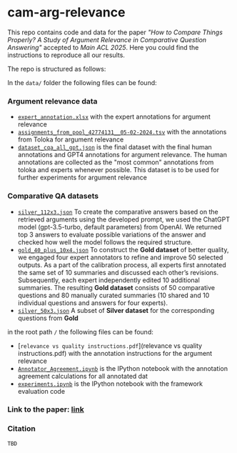 # cam-arg-relevance

This repo contains code and data for the paper _"How to Compare Things Properly? A Study of Argument Relevance in Comparative Question Answering"_ accepted to _Main ACL 2025_. Here you could find the instructions to reproduce all our results.

The repo is structured as follows:

In the `data/` folder the following files can be found:

### Argument relevance data

- [`expert_annotation.xlsx`](data/expert_annotation.xls) with the expert annotations for argument relevance
- [`assignments_from_pool_42774131__05-02-2024.tsv`](data/assignments_from_pool_42774131__05-02-2024.tsv) with the annotations from Toloka for argument relevance
- [`dataset_cqa_all_gpt.json`](data/dataset_cqa_all_gpt.json) is the final dataset with the final human annotations and GPT4 annotations for argument relevance. The human annotations are collected as the "most common" annotations from toloka and experts whenever possible. This dataset is to be used for further experiments for argument relevance

### Comparative QA datasets

- [`silver_112x3.json`](data/silver_112x3.json) To create the comparative answers based on the retrieved arguments using the developed prompt, we used the ChatGPT model (gpt-3.5-turbo, default parameters) from OpenAI. We returned top $3$ answers to evaluate possible variations of the answer and checked how well the model follows the required structure.
- [`gold_40_plus_10x4.json`](data/gold_40_plus_10x4.json) To construct the __Gold dataset__ of better quality, we engaged four expert annotators to refine and improve 50 selected outputs. As a part of the calibration process, all experts first annotated the same set of 10 summaries and discussed each other’s revisions. Subsequently, each expert independently edited 10 additional summaries. The resulting __Gold dataset__ consists of 50 comparative questions and 80 manually curated summaries (10 shared and 10 individual questions and answers for four experts).
- [`silver_50x3.json`](data/silver_50x3.json) A subset of __Silver dataset__ for the corresponding questions from __Gold__

in the root path `/` the following files can be found:

- [`relevance vs quality instructions.pdf`](relevance vs quality instructions.pdf) with the annotation instructions for the argument relevance
- [`Annotator_Agreement.ipynb`](Annotator_Agreement.ipynb) is the IPython notebook with the annotation agreement calculations for all annotated dat
- [`experiments.ipynb`](experiments.ipynb) is the IPython notebook with the framework evaluation code

### Link to the paper: [link](TBD)

### Citation

```
TBD
```

